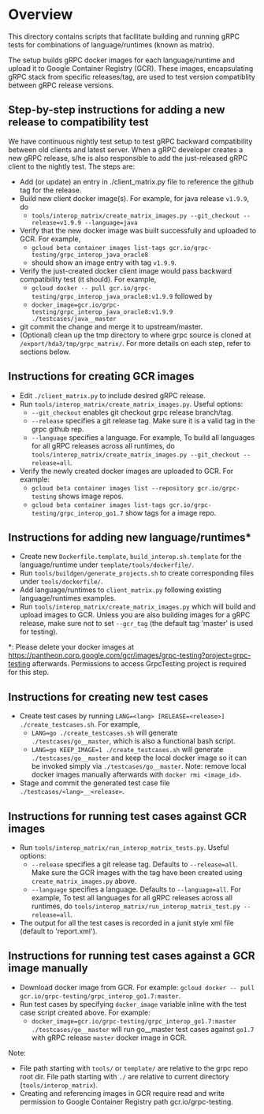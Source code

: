 # Overview

This directory contains scripts that facilitate building and running gRPC tests for combinations of language/runtimes (known as matrix).

The setup builds gRPC docker images for each language/runtime and upload it to Google Container Registry (GCR). These images, encapsulating gRPC stack
from specific releases/tag, are used to test version compatiblity between gRPC release versions.

## Step-by-step instructions for adding a new release to compatibility test
We have continuous nightly test setup to test gRPC backward compatibility between old clients and latest server.  When a gRPC developer creates a new gRPC release, s/he is also responsible to add the just-released gRPC client to the nightly test.  The steps are:
- Add (or update) an entry in ./client_matrix.py file to reference the github tag for the release.
- Build new client docker image(s).  For example, for java release `v1.9.9`, do
  - `tools/interop_matrix/create_matrix_images.py --git_checkout --release=v1.9.9 --language=java`
- Verify that the new docker image was built successfully and uploaded to GCR.  For example,
  - `gcloud beta container images list-tags gcr.io/grpc-testing/grpc_interop_java_oracle8`
  - should show an image entry with tag `v1.9.9`.
- Verify the just-created docker client image would pass backward compatibility test (it should).  For example,
  - `gcloud docker -- pull gcr.io/grpc-testing/grpc_interop_java_oracle8:v1.9.9` followed by
  - `docker_image=gcr.io/grpc-testing/grpc_interop_java_oracle8:v1.9.9 ./testcases/java__master`
- git commit the change and merge it to upstream/master.
- (Optional) clean up the tmp directory to where grpc source is cloned at `/export/hda3/tmp/grpc_matrix/`.
For more details on each step, refer to sections below.

## Instructions for creating GCR images
- Edit  `./client_matrix.py` to include desired gRPC release.
- Run `tools/interop_matrix/create_matrix_images.py`.  Useful options:
  - `--git_checkout` enables git checkout grpc release branch/tag.
  - `--release` specifies a git release tag.  Make sure it is a valid tag in the grpc github rep.
  - `--language` specifies a language.
  For example, To build all languages for all gRPC releases across all runtimes, do `tools/interop_matrix/create_matrix_images.py --git_checkout --release=all`.
- Verify the newly created docker images are uploaded to GCR.  For example:
  - `gcloud beta container images list --repository gcr.io/grpc-testing` shows image repos.
  - `gcloud beta container images list-tags gcr.io/grpc-testing/grpc_interop_go1.7` show tags for a image repo.

## Instructions for adding new language/runtimes*
- Create new `Dockerfile.template`, `build_interop.sh.template` for the language/runtime under `template/tools/dockerfile/`.
- Run `tools/buildgen/generate_projects.sh` to create corresponding files under `tools/dockerfile/`.
- Add language/runtimes to `client_matrix.py` following existing language/runtimes examples.
- Run `tools/interop_matrix/create_matrix_images.py` which will build and upload images to GCR.  Unless you are also building images for a gRPC release, make sure not to set `--gcr_tag` (the default tag 'master' is used for testing).

*: Please delete your docker images at https://pantheon.corp.google.com/gcr/images/grpc-testing?project=grpc-testing afterwards.  Permissions to access GrpcTesting project is required for this step.

## Instructions for creating new test cases
- Create test cases by running `LANG=<lang> [RELEASE=<release>] ./create_testcases.sh`.  For example,
  - `LANG=go ./create_testcases.sh` will generate `./testcases/go__master`, which is also a functional bash script.
  - `LANG=go KEEP_IMAGE=1 ./create_testcases.sh` will generate `./testcases/go__master` and keep the local docker image so it can be invoked simply via `./testcases/go__master`.  Note: remove local docker images manually afterwards with `docker rmi <image_id>`.
- Stage and commit the generated test case file `./testcases/<lang>__<release>`.

## Instructions for running test cases against GCR images
- Run `tools/interop_matrix/run_interop_matrix_tests.py`.  Useful options:
  - `--release` specifies a git release tag.  Defaults to `--release=all`.  Make sure the GCR images with the tag have been created using `create_matrix_images.py` above.
  - `--language` specifies a language.  Defaults to `--language=all`.
  For example, To test all languages for all gRPC releases across all runtimes, do `tools/interop_matrix/run_interop_matrix_test.py --release=all`.
- The output for all the test cases is recorded in a junit style xml file (default to 'report.xml').

## Instructions for running test cases against a GCR image manually
- Download docker image from GCR.  For example: `gcloud docker -- pull gcr.io/grpc-testing/grpc_interop_go1.7:master`.
- Run test cases by specifying `docker_image` variable inline with the test case script created above.
For example:
  - `docker_image=gcr.io/grpc-testing/grpc_interop_go1.7:master ./testcases/go__master` will run go__master test cases against `go1.7` with gRPC release `master` docker image in GCR.

Note:
- File path starting with `tools/` or `template/` are relative to the grpc repo root dir.  File path starting with `./` are relative to current directory (`tools/interop_matrix`).
- Creating and referencing images in GCR require read and write permission to Google Container Registry path gcr.io/grpc-testing.
